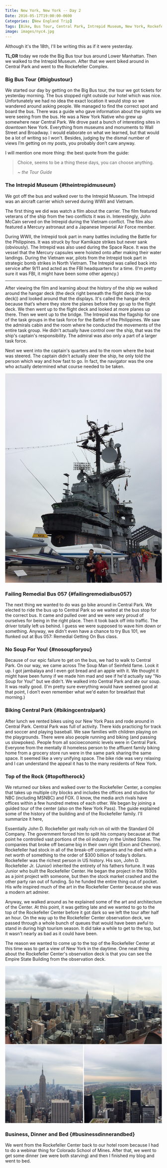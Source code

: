 ```yaml
---
Title: New York, New York -- Day 2
Date: 2016-05-17T19:00:00-0600
Categories: [New England Trip]
Tags: [Bike, Bus Tour, Central Park, Intrepid Museum, New York, Rockefeller Center, Top of the Rock, Travel]
image: images/nyc4.jpg
---
```


Although it's the 18th, I'll be writing this as if it were yesterday.

**TL;DR** today we rode the Big Bus tour bus around Lower Manhattan.  Then we
walked to the Intrepid Museum. After that we went biked around in Central Park
and went to the Rockefeller Complex.

### Big Bus Tour {#bigbustour}

We started our day by getting on the Big Bus tour, the tour we got tickets for
yesterday morning. The bus stopped right outside our hotel which was nice.
Unfortunately we had no idea the exact location it would stop so we wandered
around asking people. We managed to find the correct spot and board the bus.
There was a guide who gave information about the sights we were seeing from the
bus. He was a New York Native who grew up somewhere near Central Park. We drove
past a bunch of interesting sites in downtown New York. Everything from museums
and monuments to Wall Street and Broadway. I would elaborate on what we learned,
but that would be a lot of writing so I won't. Besides, judging by the dismal
number of views I’m getting on my posts, you probably don’t care anyway.

I will mention one more thing: the best quote from the guide:

> Choice, seems to be a thing these days, you can choose anything.
>
>   *~ the Tour Guide*

### The Intrepid Museum {#theintrepidmuseum}

We got off the bus and walked over to the Intrepid Museum. The Intrepid was an
aircraft carrier which served during WWII and Vietnam.

The first thing we did was watch a film about the carrier. The film featured
veterans of the ship from the two conflicts it was in.  Interestingly, John
McCain served on the Intrepid during the Vietnam conflict. The film also
featured a Mercury astronaut and a Japanese Imperial Air Force member.

During WWII, the Intrepid took part in many battles including the Battle for the
Philippines. It was struck by four Kamikaze strikes but never sank (obviously).
The Intrepid was also used during the Space Race. It was the vessel that the
Mercury capsules were hoisted onto after making their water landings. During the
Vietnam war, pilots from the Intrepid took part in strategic bomb strikes in
North Vietnam. The Intrepid was called back into service after 9/11 and acted as
the FBI headquarters for a time. (I'm pretty sure it was FBI, it might have been
some other agency.)

------------------------------------------------------------------------

After viewing the film and learning about the history of the ship we walked
around the hangar deck (the deck right beneath the flight deck (the top deck))
and looked around that the displays. It's called the hangar deck because that’s
where they store the planes before they go up to the flight deck. We then went
up to the flight deck and looked at more planes up there. Then we went up to the
bridge. The Intrepid was the flagship for one of the task groups in the task
force for the Battle of the Philippines. We saw the admirals cabin and the room
where he conducted the movements of the entire task group. He didn't actually
have control over the ship, that was the ship's captain's responsibility. The
admiral was also only a part of a larger task force.

Next we went into the captain's quarters and to the room where the boat was
steered. The captain didn't actually steer the ship, he only told the person
which way and how fast to go. In fact, the navigator was the one who actually
determined what course needed to be taken.

![The Bridge of the Intrepid](images/intrepid.jpg)

### Failing Remedial Bus 057 {#failingremedialbus057}

The next thing we wanted to do was go bike around in Central Park. We elected to
ride the bus up to Central Park so we waited at the bus stop for the correct
bus. It came and pulled over and we were very proud of ourselves for being in
the right place. Then it took back off into traffic. The driver totally left us
behind. I guess we were supposed to wave him down or something. Anyway, we
didn't even have a chance to try Bus 101, we flunked out at Bus 057: Remedial
Getting On Bus class.

### No Soup For You! {#nosoupforyou}

Because of our epic failure to get on the bus, we had to walk to Central Park.
On our way, we came across The Soup Man of Seinfeld fame. Look it up. I got
jambalaya and I even got bread and an apple with it. We thought it might have
been funny if we made him mad and see if he'd actually say "No Soup for You!"
but we didn't. We walked into Central Park and ate our soup. It was really good.
(I'm pretty sure everything would have seemed good at that point, I don’t even
remember what we'd eaten for breakfast that morning.)

### Biking Central Park {#bikingcentralpark}

After lunch we rented bikes using our New York Pass and rode around in Central
Park. Central Park was full of activity. There kids practicing for track and
soccer and playing baseball. We saw families with children playing on the
playgrounds. There were also people running and biking (and passing us
slowpokes). People from all socioeconomic levels were in Central Park. Everyone
from the mentally ill homeless person to the affluent family biking home from a
grocery store run were in the same park sharing the same space. It seemed like a
very unifying space. The bike ride was very relaxing and I can understand the
appeal it has to the many residents of New York.

### Top of the Rock {#topoftherock}

We returned our bikes and walked over to the Rockefeller Center, a complex that
takes up multiple city blocks and includes the offices and studios for NBC
(including MSNBC) and FOX. (I know, the media arch rivals have offices within a
few hundred metres of each other. We began by joining a guided tour of the
center (also on the New York Pass). The guide explained some of the history of
the building and of the Rockefeller family. I'll summarize it here,

Essentially John D. Rockefeller got really rich on oil with the Standard Oil
Company. The government forced him to split his company because at that point he
controlled vast portions of the oil industry in the United States. The companies
that broke off became big in their own right (Exon and Chevron). Rockefeller had
stock in all of the break-off companies and he died with a net worth of
something to the order of $300 billion of today’s dollars. Rockefeller was the
richest person in US history.  His son, John D. Rockefeller Jr. (Junior)
inherited the entirety of his fathers fortune. It was Junior who built the
Rockefeller Center. He began the project in the 1930s as a joint project with
someone, but then the stock market crashed and the other party ran out of
funding. So he funded the entire thing out of pocket. His wife inspired much of
the art in the Rockefeller Center because she was a modern art admirer.

Anyway, we walked around as he explained some of the art and architecture of the
Center. At this point, it was getting late and we wanted to go to the top of the
Rockefeller Center before it got dark so we left the tour after half an hour. On
the way up to the Rockefeller Center observation deck, we passed through a whole
bunch of queues that would have been awful to stand in during high tourism
season. It did take a while to get to the top, but it wasn't nearly as bad as it
could have been.

The reason we wanted to come up to the top of the Rockefeller Center at this
time was to get a view of New York in the daytime. One neat thing about the
Rockefeller Center's observation deck is that you can see the Empire State
Building from the observation deck.

![Views from the Top of the Rockefeller Building. Originally posted on Instagram.](images/nyc4.jpg)

### Business, Dinner and Bed {#businessdinnerandbed}

We went from the Rockefeller Center back to our hotel room because I had to do a
webinar thing for Colorado School of Mines. After that, we went to get some
dinner (we were both starving) and then I finished my blog and went to bed.
